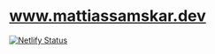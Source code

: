 # www.mattiassamskar.dev
[![Netlify Status](https://api.netlify.com/api/v1/badges/ac51615a-57aa-4662-9b6f-365e16323193/deploy-status)](https://app.netlify.com/sites/vibrant-edison-2770d5/deploys)
